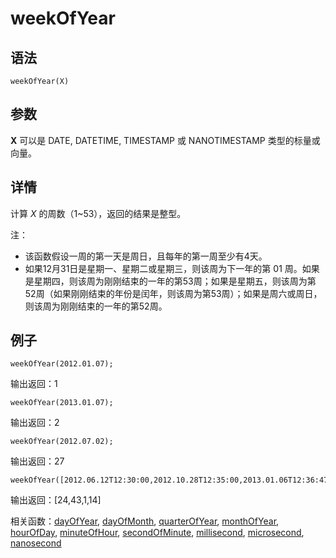 # weekOfYear

## 语法

`weekOfYear(X)`

## 参数

**X** 可以是 DATE, DATETIME, TIMESTAMP 或 NANOTIMESTAMP
类型的标量或向量。

## 详情

计算 *X* 的周数（1~53），返回的结果是整型。

注：

* 该函数假设一周的第一天是周日，且每年的第一周至少有4天。
* 如果12月31日是星期一、星期二或星期三，则该周为下一年的第 01
  周。如果是星期四，则该周为刚刚结束的一年的第53周；如果是星期五，则该周为第52周（如果刚刚结束的年份是闰年，则该周为第53周）；如果是周六或周日，则该周为刚刚结束的一年的第52周。

## 例子

```
weekOfYear(2012.01.07);
```

输出返回：1

```
weekOfYear(2013.01.07);
```

输出返回：2

```
weekOfYear(2012.07.02);
```

输出返回：27

```
weekOfYear([2012.06.12T12:30:00,2012.10.28T12:35:00,2013.01.06T12:36:47,2013.04.06T08:02:14]);
```

输出返回：[24,43,1,14]

相关函数：[dayOfYear](../d/dayOfYear.html), [dayOfMonth](../d/dayOfMonth.html), [quarterOfYear](../q/quarterOfYear.html), [monthOfYear](../m/monthOfYear.html), [hourOfDay](../h/hourOfDay.html), [minuteOfHour](../m/minuteOfHour.html), [secondOfMinute](../s/secondOfMinute.html), [millisecond](../m/millisecond.html), [microsecond](../m/microsecond.html), [nanosecond](../n/nanosecond.html)


